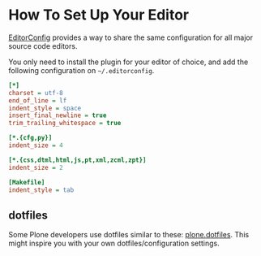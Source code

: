 # How To Set Up Your Editor

[EditorConfig](http://editorconfig.org/) provides a way to share the same configuration for all major source code editors.

You only need to install the plugin for your editor of choice, and add the following configuration on `~/.editorconfig`.

```ini
[*]
charset = utf-8
end_of_line = lf
indent_style = space
insert_final_newline = true
trim_trailing_whitespace = true

[*.{cfg,py}]
indent_size = 4

[*.{css,dtml,html,js,pt,xml,zcml,zpt}]
indent_size = 2

[Makefile]
indent_style = tab
```

## dotfiles

Some Plone developers use dotfiles similar to these: [plone.dotfiles](https://github.com/plone/plone.dotfiles).
This might inspire you with your own dotfiles/configuration settings.
